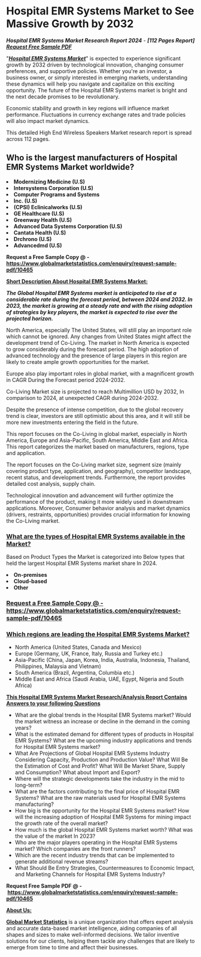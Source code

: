 <h1>Hospital EMR Systems Market to See Massive Growth by 2032</h1><p><em><strong>Hospital EMR Systems Market Research Report 2024</strong></em>&nbsp;-&nbsp;<em><strong>[112 Pages Report] </strong></em><em><strong><a href="https://www.globalmarketstatistics.com/enquiry/request-sample-pdf/10465">Request Free Sample PDF</a></strong></em></p><p>"<a style="font-style: italic; font-weight: bold;" href="https://www.globalmarketstatistics.com/market-reports/hospital-emr-systems-market-10465">Hospital EMR Systems Market</a>" is expected to experience significant growth by 2032 driven by technological innovation, changing consumer preferences, and supportive policies. Whether you're an investor, a business owner, or simply interested in emerging markets, understanding these dynamics will help you navigate and capitalize on this exciting opportunity. The future of the&nbsp;Hospital EMR Systems market is bright and the next decade promises to be revolutionary.</p><p>Economic stability and growth in key regions will influence market performance. Fluctuations in currency exchange rates and trade policies will also impact market dynamics.</p><p>This detailed&nbsp;High End Wireless Speakers Market research report is spread across 112 pages.</p><h2><strong>Who is the largest manufacturers of Hospital EMR Systems Market worldwide?</strong></h2><p><strong><li>Modernizing Medicine (U.S)<li>Intersystems Corporation (U.S)<li>Computer Programs and Systems<li>Inc. (U.S)<li>(CPSI) Eclinicalworks (U.S)<li>GE Healthcare (U.S)<li>Greenway Health (U.S)<li>Advanced Data Systems Corporation (U.S)<li>Cantata Health (U.S)<li>Drchrono (U.S)<li>Advancedmd (U.S)</strong></p><p><strong>Request a Free Sample Copy @ - <a href="https://www.globalmarketstatistics.com/enquiry/request-sample-pdf/10465">https://www.globalmarketstatistics.com/enquiry/request-sample-pdf/10465</a></strong></p><p><strong><u>Short Description About Hospital EMR Systems Market:</u></strong></p><p><strong><em>The Global Hospital EMR Systems market is anticipated to rise at a considerable rate during the forecast period, between 2024 and 2032. In 2023, the market is growing at a steady rate and with the rising adoption of strategies by key players, the market is expected to rise over the projected horizon.</em></strong></p><p>North America, especially The United States, will still play an important role which cannot be ignored. Any changes from United States might affect the development trend of Co-Living. The market in North America is expected to grow considerably during the forecast period. The high adoption of advanced technology and the presence of large players in this region are likely to create ample growth opportunities for the market.</p><p>Europe also play important roles in global market, with a magnificent growth in CAGR During the Forecast period 2024-2032.</p><p>Co-Living Market size is projected to reach Multimillion USD by 2032, In comparison to 2024, at unexpected CAGR during 2024-2032.</p><p>Despite the presence of intense competition, due to the global recovery trend is clear, investors are still optimistic about this area, and it will still be more new investments entering the field in the future.</p><p>This report focuses on the Co-Living in global market, especially in North America, Europe and Asia-Pacific, South America, Middle East and Africa. This report categorizes the market based on manufacturers, regions, type and application.</p><p>The report focuses on the Co-Living market size, segment size (mainly covering product type, application, and geography), competitor landscape, recent status, and development trends. Furthermore, the report provides detailed cost analysis, supply chain.</p><p>Technological innovation and advancement will further optimize the performance of the product, making it more widely used in downstream applications. Moreover, Consumer behavior analysis and market dynamics (drivers, restraints, opportunities) provides crucial information for knowing the Co-Living market.</p><h3 class="rank-math-question "><span style="text-decoration: underline;">What are the types of Hospital EMR Systems available in the Market?</span></h3><p>Based on Product Types the Market is categorized into Below types that held the largest Hospital EMR Systems market share In 2024.</p><p><strong><li>On-premises<li>Cloud-based<li>Other</strong></p><h3 class="rank-math-question "><span style="text-decoration: underline;">Request a Free Sample Copy @ - <a href="https://www.globalmarketstatistics.com/enquiry/request-sample-pdf/10465">https://www.globalmarketstatistics.com/enquiry/request-sample-pdf/10465</a></span></h3><h3 class="rank-math-question "><span style="text-decoration: underline;">Which regions are leading the Hospital EMR Systems Market?</span></h3><ul><li>North America (United States, Canada and Mexico)</li><li>Europe (Germany, UK, France, Italy, Russia and Turkey etc.)</li><li>Asia-Pacific (China, Japan, Korea, India, Australia, Indonesia, Thailand, Philippines, Malaysia and Vietnam)</li><li>South America (Brazil, Argentina, Columbia etc.)</li><li>Middle East and Africa (Saudi Arabia, UAE, Egypt, Nigeria and South Africa)</li></ul><p><strong><u>This Hospital EMR Systems Market Research/Analysis Report Contains Answers to your following Questions</u></strong></p><ul><li>What are the global trends in the Hospital EMR Systems market? Would the market witness an increase or decline in the demand in the coming years?</li><li>What is the estimated demand for different types of products in Hospital EMR Systems? What are the upcoming industry applications and trends for Hospital EMR Systems market?</li><li>What Are Projections of Global Hospital EMR Systems Industry Considering Capacity, Production and Production Value? What Will Be the Estimation of Cost and Profit? What Will Be Market Share, Supply and Consumption? What about Import and Export?</li><li>Where will the strategic developments take the industry in the mid to long-term?</li><li>What are the factors contributing to the final price of Hospital EMR Systems? What are the raw materials used for Hospital EMR Systems manufacturing?</li><li>How big is the opportunity for the Hospital EMR Systems market? How will the increasing adoption of Hospital EMR Systems for mining impact the growth rate of the overall market?</li><li>How much is the global Hospital EMR Systems market worth? What was the value of the market In 2023?</li><li>Who are the major players operating in the Hospital EMR Systems market? Which companies are the front runners?</li><li>Which are the recent industry trends that can be implemented to generate additional revenue streams?</li><li>What Should Be Entry Strategies, Countermeasures to Economic Impact, and Marketing Channels for Hospital EMR Systems Industry?</li></ul><p><strong>Request Free Sample PDF @ -&nbsp;<a href="https://www.globalmarketstatistics.com/enquiry/request-sample-pdf/10465">https://www.globalmarketstatistics.com/enquiry/request-sample-pdf/10465</a></strong></p><p><strong><u>About Us:</u></strong></p><p><strong><a href="https://www.globalmarketstatistics.com/">Global Market Statistics</a></strong> is a unique organization that offers expert analysis and accurate data-based market intelligence, aiding companies of all shapes and sizes to make well-informed decisions. We tailor inventive solutions for our clients, helping them tackle any challenges that are likely to emerge from time to time and affect their businesses.</p>
